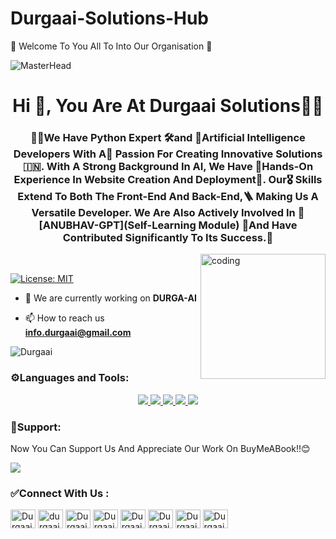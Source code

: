 # Durgaai-Solutions-Hub
📌 Welcome To You All To Into Our Organisation 💚

![MasterHead](https://repository-images.githubusercontent.com/588181932/e36ec678-7984-4cdd-8e4c-a3932772ff8e)
<h1 align="center">Hi 👋, You Are At Durgaai Solutions🧑‍💻</h1>
<h3 align="center">🧑‍💻We Have Python Expert 🛠️and 🔏Artificial Intelligence Developers With A🌈 Passion For Creating Innovative Solutions🇮🇳. With A Strong Background In AI, We Have 💬Hands-On Experience In Website Creation And Deployment👷. Our🎖️ Skills Extend To Both The Front-End And Back-End,🪜 Making Us A Versatile Developer. We Are Also Actively Involved In 💚[ANUBHAV-GPT](Self-Learning Module) 📌And Have Contributed Significantly To Its Success.📑</h3>
<img align="right" alt="coding" length="200" width="200" src="https://cdn.dribbble.com/users/1162077/screenshots/3848914/programmer.gif"><br>

[![License: MIT](https://img.shields.io/badge/License-MIT-green.svg)](https://opensource.org/licenses/MIT)

- 🔭 We are currently working on **DURGA-AI**

- 📫 How to reach us **info.durgaai@gmail.com**

<p align="left"> <img src="https://komarev.com/ghpvc/?username=Private-Org-Durgaai&label=Profile%20views&color=0e75b6&style=flat" alt="Durgaai" /> </p>


<h3 align="left">⚙️Languages and Tools:</h3>
<p align="center">
  <a href="https://skillicons.dev">
    <img src="https://skillicons.dev/icons?i=aiscript,androidstudio,angular,arduino,bash,blender,bootstrap,azure&theme=dark" />
    <img src="https://skillicons.dev/icons?i=cpp,cloudflare,css,dart,devto,bots,fastapi,firebase,flask,flutter&theme=dark" />
    <img 
src="https://skillicons.dev/icons?i=gamemakerstudio,gcp,git,github,heroku,html,java,js&theme=dark" />
    <img src="https://skillicons.dev/icons?i=kotlin,linux,mongodb,mysql,nodejs,php,processing,pytorch,py,qt&theme=dark" />
    <img src="https://skillicons.dev/icons?i=raspberrypi,ruby,stackoverflow,selenium,tailwind,tensorflow,unity,unreal&theme=dark" />
</a>
</p>

<h3 align="left">💌Support:</h3>
<p></p>Now You Can Support Us And Appreciate Our Work On BuyMeABook!!😊</p>
<a href="https://www.buymeacoffee.com/durgaai.in"><img src="https://img.buymeacoffee.com/button-api/?text=Durgaai Solutions&emoji=🤖&slug=durgaai.in&button_colour=87a922&font_colour=000000&font_family=Poppins&outline_colour=000000&coffee_colour=FFDD00" /></a>

<h3 align="left">✅Connect With Us :</h3>
<a href="https://github.com/Durgaai-Solutions" target="blank"><img align="center" src="https://raw.githubusercontent.com/rahuldkjain/github-profile-readme-generator/master/src/images/icons/Social/github.svg" alt="Durgaai-Solutions" height="30" width="40" /></a>
<a href="https://instagram.com/durgaai.solutions" target="blank"><img align="center" src="https://raw.githubusercontent.com/rahuldkjain/github-profile-readme-generator/master/src/images/icons/Social/instagram.svg" alt="durgaai.solutions" height="30" width="40" /></a>
<a href="https://www.youtube.com/@DurgaaiSolutions" target="blank"><img align="center" src="https://raw.githubusercontent.com/rahuldkjain/github-profile-readme-generator/master/src/images/icons/Social/youtube.svg" alt="DurgaaiSolutions" height="30" width="40" /></a>
<a href="https://www.durgaai.in" target="blank"><img align="center" src="https://raw.githubusercontent.com/rahuldkjain/github-profile-readme-generator/master/src/images/icons/Social/blogger.svg" alt="Durgaai-Solutions" height="30" width="40" /></a>
<a href="https://www.x.com/Durgaai_india" target="blank"><img align="center" src="https://raw.githubusercontent.com/rahuldkjain/github-profile-readme-generator/master/src/images/icons/Social/twitter.svg" alt="Durgaai-Solutions" height="30" width="40" /></a>
<a href="https://discord.gg/u7Gjp7rm" target="blank"><img align="center" src="https://raw.githubusercontent.com/rahuldkjain/github-profile-readme-generator/master/src/images/icons/Social/discord.svg" alt="Durgaai-Solutions" height="30" width="40" /></a>
<a href="https://www.linkedin.com/company/durgaai-solutions/" target="blank"><img align="center" src="https://raw.githubusercontent.com/rahuldkjain/github-profile-readme-generator/master/src/images/icons/Social/linked-in-alt.svg" alt="Durgaai-Solutions" height="30" width="40" /></a>
<a href="https://www.facebook.com/people/Durgaai-Solutions/61561720241069/" target="blank"><img align="center" src="https://raw.githubusercontent.com/rahuldkjain/github-profile-readme-generator/master/src/images/icons/Social/facebook.svg" alt="Durgaai-Solutions" height="30" width="40" /></a>
